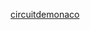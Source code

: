 [circuitdemonaco](https://www.google.com/search?q=monte+carlo+circuit+&tbm=isch&ved=2ahUKEwi5-pmch-mBAxUTTaQEHddJDOYQ2-cCegQIABAA&oq=monte+carlo+circuit+&gs_lcp=CgNpbWcQAzIHCAAQExCABDIHCAAQExCABDIGCAAQHhATMggIABAIEB4QEzIICAAQCBAeEBMyCAgAEAgQHhATMggIABAIEB4QEzIICAAQCBAeEBMyCAgAEAgQHhATMggIABAIEB4QEzoECCMQJzoFCAAQgAQ6BAgAEB46BggAEAgQHjoGCAAQBRAeULwGWKZ2YIJ-aBNwAHgAgAF3iAHnEZIBBDIyLjOYAQCgAQGqAQtnd3Mtd2l6LWltZ8ABAQ&sclient=img&ei=Ef4jZfmtHpOakdUP15OxsA4&bih=707&biw=1536&rlz=1C1CHBF_frFR1071FR1071#imgrc=F6CbtofkoYureM)